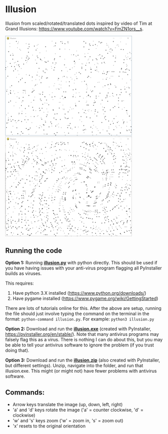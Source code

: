 # Illusion
Illusion from scaled/rotated/translated dots inspired by video of Tim at Grand Illusions: https://www.youtube.com/watch?v=FmZN1ors__s.

<img src="Illusion1.png" width="400"> <img src="Illusion3.png" width="400">

## Running the code
**Option 1:** Running **[illusion.py](illusion.py)** with python directly. This should be used if you have having issues with your anti-virus program flagging all PyInstaller builds as viruses.

This requires:
1. Have python 3.X installed (https://www.python.org/downloads/)
2. Have pygame installed (https://www.pygame.org/wiki/GettingStarted)

There are lots of tutorials online for this. After the above are setup, running the file should just involve typing the command on the terminal in the format: `python-command illusion.py`. For example: `python3 illusion.py`


**Option 2:** Download and run the **[illusion.exe](illusion.exe)** (created with PyInstaller, https://pyinstaller.org/en/stable/). Note that many antivirus programs may falsely flag this as a virus. There is nothing I can do about this, but you may be able to tell your antivirus software to ignore the problem (if you trust doing that).

**Option 3:** Download and run the **[illusion.zip](illusion.zip)** (also created with PyInstaller, but different settings). Unzip, navigate into the folder, and run that illusion.exe. This might (or might not) have fewer problems with antivirus software.


## Commands:
* Arrow keys translate the image (up, down, left, right)
* 'a' and 'd' keys rotate the image ('a' = counter clockwise, 'd' = clockwise)
* 'w' and 's' keys zoom ('w' = zoom in, 's' = zoom out)
* 'x' resets to the original orientation
